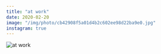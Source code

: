 ```yaml
---
title: "at work"
date: 2020-02-20
image: "/img/photo/cb42908f5a01d4b2c602ee98d22ba9e0.jpg"
instagram: true
---
```


![at work](/img/photo/cb42908f5a01d4b2c602ee98d22ba9e0.jpg)
